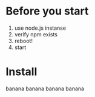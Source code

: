 # Before you start

1. use node.js instanse
2. verify npm exists
3. reboot!
4. start

# Install



banana
banana
banana
banana
